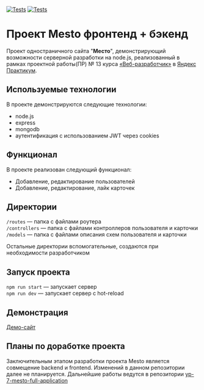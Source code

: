 [![Tests](../../actions/workflows/tests-13-sprint.yml/badge.svg)](../../actions/workflows/tests-13-sprint.yml) [![Tests](../../actions/workflows/tests-14-sprint.yml/badge.svg)](../../actions/workflows/tests-14-sprint.yml)

# Проект Mesto фронтенд + бэкенд

Проект одностраничного сайта "**Место**", демонстрирующий возможности серверной разработки на node.js,
реализованный в рамках проектной работы(ПР) № 13 курса [«Веб-разработчик»](https://practicum.yandex.ru/web/) в [Яндекс Практикум](https://practicum.yandex.ru/).

## Используемые технологии

В проекте демонстрируются следующие технологии:
* node.js
* express
* mongodb
* аутентификация с использованием JWT через cookies

## Функционал
В проекте реализован следующий функционал:
* Добавление, редактирование пользователей
* Добавление, редактирование, лайк карточек


## Директории

`/routes` — папка с файлами роутера  
`/controllers` — папка с файлами контроллеров пользователя и карточки   
`/models` — папка с файлами описания схем пользователя и карточки  
  
Остальные директории вспомогательные, создаются при необходимости разработчиком

## Запуск проекта

`npm run start` — запускает сервер   
`npm run dev` — запускает сервер с hot-reload

## **Демонстрация**

[Демо-сайт](https://mesto.kavay.ru/)

## Планы по доработке проекта
Заключительным этапом разработки проекта Mesto является совмещение backend и frontend.
Изменений в данном репозитории далее не планируется.
Дальнейшие работы ведутся в репозитории  [yp-7-mesto-full-application](https://github.com/KPVakhrushev/yp-7-mesto-full-application)
